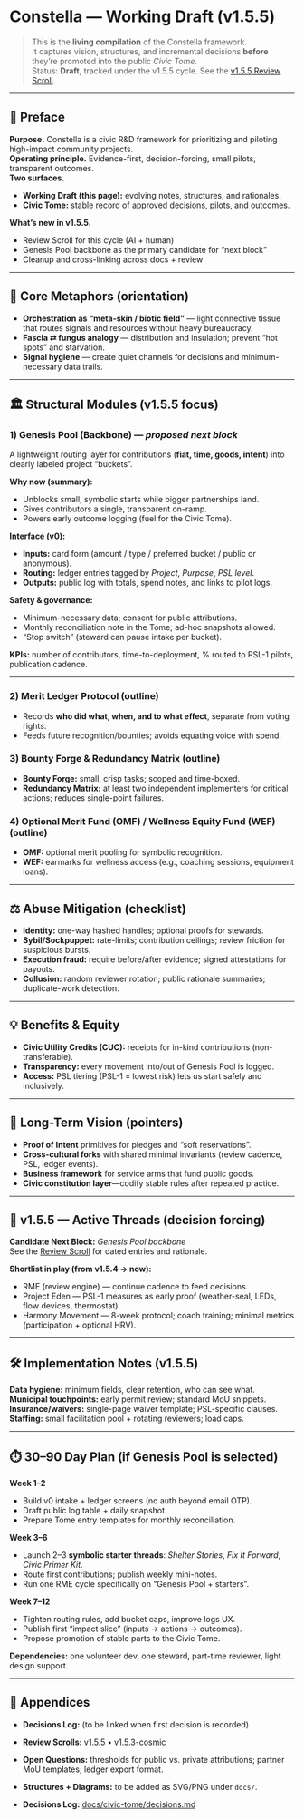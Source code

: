 # Constella — Working Draft (v1.5.5)

> This is the **living compilation** of the Constella framework.  
> It captures vision, structures, and incremental decisions **before** they’re promoted into the public *Civic Tome*.  
> Status: **Draft**, tracked under the v1.5.5 cycle. See the [v1.5.5 Review Scroll](../v1.5.5/../v1.5.5/review_scroll.md).

---

## 🚀 Preface
**Purpose.** Constella is a civic R&D framework for prioritizing and piloting high-impact community projects.  
**Operating principle.** Evidence-first, decision-forcing, small pilots, transparent outcomes.  
**Two surfaces.**
- **Working Draft (this page):** evolving notes, structures, and rationales.
- **Civic Tome:** stable record of approved decisions, pilots, and outcomes.

**What’s new in v1.5.5.**  
- Review Scroll for this cycle (AI + human)  
- Genesis Pool backbone as the primary candidate for “next block”  
- Cleanup and cross-linking across docs + review

---

## 🌌 Core Metaphors (orientation)
- **Orchestration as “meta-skin / biotic field”** — light connective tissue that routes signals and resources without heavy bureaucracy.
- **Fascia ⇄ fungus analogy** — distribution and insulation; prevent “hot spots” and starvation.
- **Signal hygiene** — create quiet channels for decisions and minimum-necessary data trails.

---

## 🏛️ Structural Modules (v1.5.5 focus)
### 1) Genesis Pool (Backbone) — *proposed next block*
A lightweight routing layer for contributions (**fiat, time, goods, intent**) into clearly labeled project “buckets”.

**Why now (summary):**
- Unblocks small, symbolic starts while bigger partnerships land.
- Gives contributors a single, transparent on-ramp.
- Powers early outcome logging (fuel for the Civic Tome).

**Interface (v0):**
- **Inputs:** card form (amount / type / preferred bucket / public or anonymous).  
- **Routing:** ledger entries tagged by *Project*, *Purpose*, *PSL level*.  
- **Outputs:** public log with totals, spend notes, and links to pilot logs.

**Safety & governance:**  
- Minimum-necessary data; consent for public attributions.  
- Monthly reconciliation note in the Tome; ad-hoc snapshots allowed.  
- “Stop switch” (steward can pause intake per bucket).

**KPIs:** number of contributors, time-to-deployment, % routed to PSL-1 pilots, publication cadence.

---

### 2) Merit Ledger Protocol (outline)
- Records **who did what, when, and to what effect**, separate from voting rights.
- Feeds future recognition/bounties; avoids equating voice with spend.

### 3) Bounty Forge & Redundancy Matrix (outline)
- **Bounty Forge:** small, crisp tasks; scoped and time-boxed.  
- **Redundancy Matrix:** at least two independent implementers for critical actions; reduces single-point failures.

### 4) Optional Merit Fund (OMF) / Wellness Equity Fund (WEF) (outline)
- **OMF:** optional merit pooling for symbolic recognition.  
- **WEF:** earmarks for wellness access (e.g., coaching sessions, equipment loans).

---

## ⚖️ Abuse Mitigation (checklist)
- **Identity:** one-way hashed handles; optional proofs for stewards.  
- **Sybil/Sockpuppet:** rate-limits; contribution ceilings; review friction for suspicious bursts.  
- **Execution fraud:** require before/after evidence; signed attestations for payouts.  
- **Collusion:** random reviewer rotation; public rationale summaries; duplicate-work detection.

---

## 💡 Benefits & Equity
- **Civic Utility Credits (CUC):** receipts for in-kind contributions (non-transferable).  
- **Transparency:** every movement into/out of Genesis Pool is logged.  
- **Access:** PSL tiering (PSL-1 = lowest risk) lets us start safely and inclusively.

---

## 🔮 Long-Term Vision (pointers)
- **Proof of Intent** primitives for pledges and “soft reservations”.  
- **Cross-cultural forks** with shared minimal invariants (review cadence, PSL, ledger events).  
- **Business framework** for service arms that fund public goods.  
- **Civic constitution layer**—codify stable rules after repeated practice.

---

## 🧪 v1.5.5 — Active Threads (decision forcing)
**Candidate Next Block:** *Genesis Pool backbone*  
See the [Review Scroll](../v1.5.5/review_scroll.md) for dated entries and rationale.

**Shortlist in play (from v1.5.4 → now):**
- RME (review engine) — continue cadence to feed decisions.
- Project Eden — PSL-1 measures as early proof (weather-seal, LEDs, flow devices, thermostat).
- Harmony Movement — 8-week protocol; coach training; minimal metrics (participation + optional HRV).

---

## 🛠️ Implementation Notes (v1.5.5)
**Data hygiene:** minimum fields, clear retention, who can see what.  
**Municipal touchpoints:** early permit review; standard MoU snippets.  
**Insurance/waivers:** single-page waiver template; PSL-specific clauses.  
**Staffing:** small facilitation pool + rotating reviewers; load caps.

---

## ⏱️ 30–90 Day Plan (if Genesis Pool is selected)
**Week 1–2**  
- Build v0 intake + ledger screens (no auth beyond email OTP).  
- Draft public log table + daily snapshot.  
- Prepare Tome entry templates for monthly reconciliation.

**Week 3–6**  
- Launch 2–3 **symbolic starter threads**: *Shelter Stories*, *Fix It Forward*, *Civic Primer Kit*.  
- Route first contributions; publish weekly mini-notes.  
- Run one RME cycle specifically on “Genesis Pool + starters”.

**Week 7–12**  
- Tighten routing rules, add bucket caps, improve logs UX.  
- Publish first “impact slice” (inputs → actions → outcomes).  
- Propose promotion of stable parts to the Civic Tome.

**Dependencies:** one volunteer dev, one steward, part-time reviewer, light design support.

---

## 📓 Appendices
- **Decisions Log:** (to be linked when first decision is recorded)  
- **Review Scrolls:** [v1.5.5](../v1.5.5/review_scroll.md) • [v1.5.3-cosmic](../v1.5.3-cosmic/review_scroll.md)  
- **Open Questions:** thresholds for public vs. private attributions; partner MoU templates; ledger export format.  
- **Structures + Diagrams:** to be added as SVG/PNG under `docs/`.


- **Decisions Log:** [docs/civic-tome/decisions.md](../civic-tome/decisions.md)
